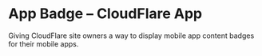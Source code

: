 # App Badge – CloudFlare App

Giving CloudFlare site owners a way to display mobile app content badges for their mobile apps.
